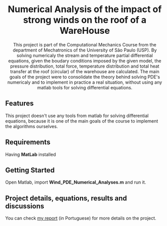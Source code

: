 <h1 align="center">
Numerical Analysis of the impact of strong winds on the roof of a WareHouse
</h1>

<p align="center">
    This project is part of the Computational Mechanics Course from the department of Mechatronics of the University of São Paulo (USP). By solving numericaly the stream and temperature partial differential equations, given the boudary conditions imposed by the given model, the pressure distribution, total force, temperature distribution and total heat transfer at the roof (circular) of the warehouse are calculated. The main goals of the project were to consolidate the theory behind solving PDE's numericaly and to implement in practice a real situation, without using any matlab tools for solving differential equations.
</p>

## Features

This project doesn't use any tools from matlab for solving differential equations, because it is one of the main goals of the course to implement the algorithms ourselves.

## Requirements

Having **MatLab** installed

## Getting Started

Open Matlab, import **Wind_PDE_Numerical_Analyses.m** and run it.

## Project details, equations, results and discussions

You can check [my report](https://github.com/BrunoScaglione/Real-Case-Partial-Differential-Equations-Numerical-Analysis/blob/main/Wind_PDE_Numerical_Analyses.pdf) (in Portuguese) for more details on the project.
